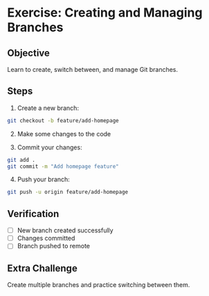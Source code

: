 # Exercise: Creating and Managing Branches

## Objective
Learn to create, switch between, and manage Git branches.

## Steps

1. Create a new branch:
```bash
git checkout -b feature/add-homepage
```

2. Make some changes to the code

3. Commit your changes:
```bash
git add .
git commit -m "Add homepage feature"
```

4. Push your branch:
```bash
git push -u origin feature/add-homepage
```

## Verification
- [ ] New branch created successfully
- [ ] Changes committed
- [ ] Branch pushed to remote

## Extra Challenge
Create multiple branches and practice switching between them.
